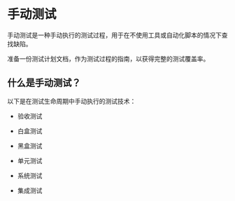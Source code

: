 # 手动测试

手动测试是一种手动执行的测试过程，用于在不使用工具或自动化脚本的情况下查找缺陷。

准备一份测试计划文档，作为测试过程的指南，以获得完整的测试覆盖率。

## 什么是手动测试？

以下是在测试生命周期中手动执行的测试技术：

* 验收测试

* 白盒测试

* 黑盒测试

* 单元测试

* 系统测试

* 集成测试
